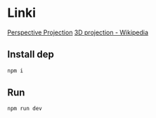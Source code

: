 # Linki

[Perspective Projection](https://www.youtube.com/watch?v=AOu1awuEqjE&t=1s)
[3D projection - Wikipedia](https://en.wikipedia.org/wiki/3D_projection)

## Install dep

```bash
npm i
```

## Run

```bash
npm run dev
```
